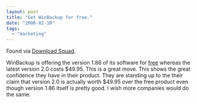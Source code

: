 ```yaml
---
layout: post
title: "Get WinBackup for free."
date: "2006-02-10"
tags: 
  - "marketing"
---
```


Found via [Download Squad](http://www.downloadsquad.com/2006/02/09/get-winbackup-for-free/ "Get WinBackup for free").

WinBackup is offering the version 1.86 of its software for [free](http://www.backupanswers.com/freewinbackup/) whereas the latest version 2.0 costs $49.95. This is a great move. This shows the great confidence they have in their product. They are standing up to the their claim that version 2.0 is actually worth $49.95 over the free product even though version 1.86 itself is pretty good. I wish more companies would do the same.
